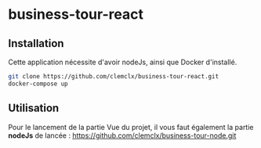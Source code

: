 # business-tour-react
## Installation 


Cette application nécessite d'avoir nodeJs, ainsi que Docker d'installé.
```bash
git clone https://github.com/clemclx/business-tour-react.git
docker-compose up
```
 

## Utilisation


Pour le lancement de la partie Vue du projet, il vous faut également la partie **nodeJs** de lancée : https://github.com/clemclx/business-tour-node.git

